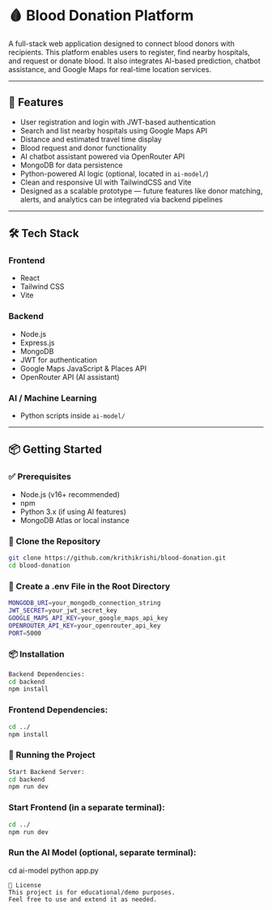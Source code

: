 # 🩸 Blood Donation Platform

A full-stack web application designed to connect blood donors with recipients. This platform enables users to register, find nearby hospitals, and request or donate blood. It also integrates AI-based prediction, chatbot assistance, and Google Maps for real-time location services.

---

## 🚀 Features

- User registration and login with JWT-based authentication  
- Search and list nearby hospitals using Google Maps API  
- Distance and estimated travel time display  
- Blood request and donor functionality  
- AI chatbot assistant powered via OpenRouter API  
- MongoDB for data persistence  
- Python-powered AI logic (optional, located in `ai-model/`)  
- Clean and responsive UI with TailwindCSS and Vite  
- Designed as a scalable prototype — future features like donor matching, alerts, and analytics can be integrated via backend pipelines  

---

## 🛠 Tech Stack

### Frontend
- React  
- Tailwind CSS  
- Vite  

### Backend
- Node.js  
- Express.js  
- MongoDB  
- JWT for authentication  
- Google Maps JavaScript & Places API  
- OpenRouter API (AI assistant)  

### AI / Machine Learning
- Python scripts inside `ai-model/`

---

## 📦 Getting Started

### ✅ Prerequisites
- Node.js (v16+ recommended)  
- npm  
- Python 3.x (if using AI features)  
- MongoDB Atlas or local instance  

### 🧾 Clone the Repository
```bash
git clone https://github.com/krithikrishi/blood-donation.git
cd blood-donation
```
### 🔐 Create a .env File in the Root Directory
```bash
MONGODB_URI=your_mongodb_connection_string  
JWT_SECRET=your_jwt_secret_key  
GOOGLE_MAPS_API_KEY=your_google_maps_api_key  
OPENROUTER_API_KEY=your_openrouter_api_key  
PORT=5000
```

### 📦 Installation
```bash
Backend Dependencies:
cd backend
npm install
```

### Frontend Dependencies:
```bash
cd ../
npm install
```

### 🚀 Running the Project
```bash
Start Backend Server:
cd backend
npm run dev
```

### Start Frontend (in a separate terminal):
```bash
cd ../
npm run dev
```

### Run the AI Model (optional, separate terminal):
cd ai-model
python app.py
```
📝 License
This project is for educational/demo purposes.
Feel free to use and extend it as needed.



